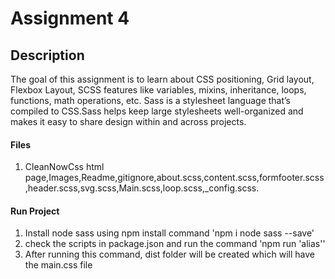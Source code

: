 # Assignment 4
## Description
The goal of this assignment is to learn about CSS positioning, Grid layout, Flexbox Layout, SCSS features like variables, mixins, inheritance, loops, functions, math operations, etc.
Sass is a stylesheet language that’s compiled to CSS.Sass helps keep large stylesheets well-organized and makes it easy to share design within and across projects.
#### Files
1. CleanNowCss html page,Images,Readme,gitignore,about.scss,content.scss,formfooter.scss,header.scss,svg.scss,Main.scss,loop.scss,_config.scss.
#### Run Project
1. Install node sass using npm install command 'npm i node sass --save'
2. check the scripts in package.json and run the command 'npm run 'alias''
3. After running this command, dist folder will be created which will have the main.css file
